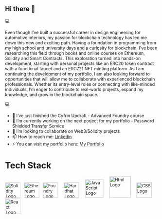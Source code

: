 ## Hi there 👋

💻

Even though I’ve built a successful career in design engineering for automotive interiors, my passion for blockchain technology has led me down this new and exciting path. Having a foundation in programming from my high school and university days and a curiosity for blockchain, I’ve been researching this field through books and online courses on Ethereum, Solidity and Smart Contracts. This exploration turned into hands-on development, starting with personal projects like an ERC20 token contract with a functional faucet and an ERC721 NFT minting platform. 
As I am continuing the development of my portfolio, I am also looking forward to opportunities that will allow me to collaborate with experienced blockchain professionals. Whether its entry-level roles or connecting with like-minded individuals, I’m eager to contribute to real-world projects, expand my knowledge, and grow in the blockchain space.

💻


- 🌱 I’ve just finished the Cyfrin Updraft - Advanced Foundry course 
- 🔭 I’m currently working on the next porject for my portfolio - Password Shielded Transfer Service
- 👯 I’m looking to collaborate on Web3/Solidity projects 
- 📫 How to reach me: [Linkedin](https://www.linkedin.com/in/mihai-hanga-03712749/)
- ⚡ You can visit my portfolio here:  [My Portfolio](https://mihaihanga-portfolio.netlify.app/)


# Tech Stack


[<img src="https://www.svgrepo.com/show/374088/solidity.svg" alt="Solidity Logo" width="50">](https://soliditylang.org) &nbsp;
[<img src="https://brandeps.com/logo-download/E/Ethereum-logo-vector-01.svg" alt="Ethereum Logo" width="50">](https://ethereum.org) &nbsp;
[<img src="https://avatars.githubusercontent.com/u/99892494?s=200&v=4" alt="Foundry Logo" width="50">](https://github.com/foundry-rs) &nbsp; &nbsp;
[<img src="https://icon.icepanel.io/Technology/svg/Hardhat.svg" alt="Hardhat Logo" width="50">](https://hardhat.org) &nbsp; &nbsp;
[<img src="https://upload.wikimedia.org/wikipedia/commons/thumb/9/99/Unofficial_JavaScript_logo_2.svg/2048px-Unofficial_JavaScript_logo_2.svg.png" alt="JavaScript Logo" width="60">](https://www.javascript.com/) &nbsp; &nbsp;
[<img src="https://upload.wikimedia.org/wikipedia/commons/thumb/6/61/HTML5_logo_and_wordmark.svg/1024px-HTML5_logo_and_wordmark.svg.png" alt="Html Logo" width="70">](https://html.com/) &nbsp; &nbsp;
[<img src="https://upload.wikimedia.org/wikipedia/commons/d/d5/CSS3_logo_and_wordmark.svg" alt="CSS Logo" width="50">](https://www.w3schools.com/css/) &nbsp; &nbsp;
[<img src="https://download.logo.wine/logo/React_(web_framework)/React_(web_framework)-Logo.wine.png" alt="React Logo" width="50">](https://react.dev/) &nbsp;













